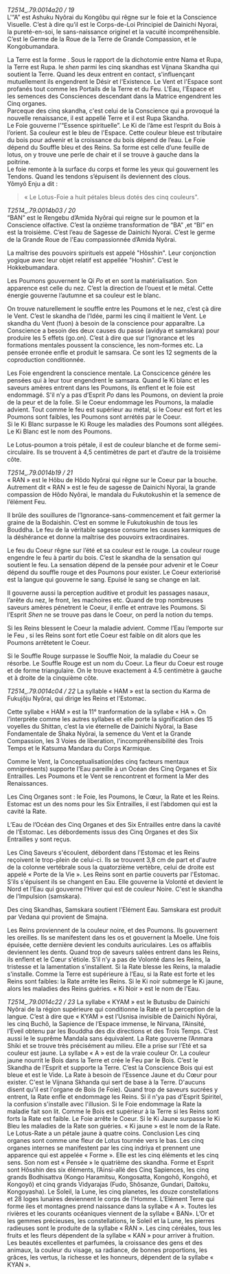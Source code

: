 *T2514_.79.0014a20 / 19*   
L'“A” est Ashuku Nyôrai du Kongôbu qui rêgne sur le foie et la Conscience Visuelle. C’est à dire qu’il est le Corps-de-Loi Principiel de Dainichi Nyorai, la  pureté-en-soi, le sans-naissance originel et la vacuité incompréhensible. C’est le Germe de la Roue de la Terre de Grande Compassion, et le Kongobumandara.

La Terre est la forme . Sous le rapport de la dichotomie entre Nama et Rupa, la Terre est Rupa. le *shen* parmi les cinq skandhas est Vijnana Skandha qui soutient la Terre. Quand les deux entrent en contact, s'influençant mutuellement ils engendrent le Désir et l'Existence. Le Vent et l'Espace sont profanés tout comme les Portails de la Terre et du Feu. L'Eau, l'Espace et les semences des Consciences descendant dans la Matrice engendrent les Cinq organes.   
Parceque des cinq skandha, c'est celui de la Conscience qui a provoqué la nouvelle renaissance, il est appellé Terre et il est Rupa Skandha.   
Le Foie gouverne l'“Essence spirituelle”. Le Ki de l’âme est l’esprit du Bois à l’orient. Sa couleur est le bleu de l'Espace. Cette couleur bleue est tributaire du bois pour advenir et la croissance du bois dépend de l’eau. Le Foie dépend du Souffle bleu et des Reins. Sa forme est celle d’une feuille de lotus, on y trouve une perle de chair et il se trouve à gauche dans la poitrine.   
Le foie remonte à la surface du corps et forme les yeux qui gouvernent les Tendons. Quand les tendons s’épuisent ils deviennent des clous.  
Yômyô Enju a dit :  
>« Le Lotus-Foie a huit pétales bleus dotés des cinq couleurs".

*T2514_.79.0014b03 / 20*   
“BAN” est le Rengebu d’Amida Nyôrai qui reigne sur le poumon et la Conscience olfactive. C’est la onzième transformation de “BA” ,et “BI” en est la troisième. C’est l’eau de Sagesse de Dainichi Nyorai. C’est le germe de la Grande Roue de l'Eau compassionnée d’Amida Nyôrai.

La maîtrise des pouvoirs spirituels est appelé "Hôsshin". Leur conjonction yogique avec leur objet relatif est appellée "Hoshin". C’est le Hokkebumandara.

Les Poumons gouvernent le Qi *Po* et en sont la matérialisation. Son apparence est celle du nez. C’est la direction de l’ouest et le métal. Cette énergie gouverne l’autumne et sa couleur est le blanc.

On trouve naturellement le souffle entre les Poumons et le nez, c’est çà dire le Vent. C’est le skandha de l’Idée, parmi les cinq il maitient le Vent. Le skandha du Vent (fuon) à besoin de la conscience pour apparaître. La Conscience a besoin des deux causes du passé (avidya et samskara) pour produire les 5 effets (go.on). C’est à dire que sur l’ignorance et les formations mentales poussent la conscience, les nom-formes etc. La pensée erronée enfle et produit le samsara. Ce sont les 12 segments de la coproduction conditionnée.

Les Foie engendrent la conscience mentale. La Conscicence génére les pensées qui à leur tour engendrent le samsara. 
Quand le Ki blanc et les saveurs amères entrent dans les Poumons, ils enflent et le foie est endommagé. S'il n’y a pas d’Esprit *Po* dans les Poumons, on devient la proie de la peur et de la folie. Si le Coeur endommage les Poumons, la maladie advient. 
Tout comme le feu est supérieur au métal, si le Coeur est fort et les Poumons sont faibles, les Poumons sont arrétés par le Coeur.   
Si le Ki Blanc surpasse le Ki Rouge les maladies des Poumons sont allégées. Le Ki Blanc est le nom des Poumons.

Le Lotus-poumon a trois pétale, il est de couleur blanche et de forme semi-circulaire. Ils se trouvent à 4,5 centimètres de part et d’autre de la troisième côte.

*T2514_.79.0014b19 / 21*   
« RAN » est le Hôbu de Hôdo Nyôrai qui rêgne sur le Coeur par la bouche. Autrement dit « RAN » est le feu de sagesse de Dainichi Nyorai, la grande compassion de Hôdo Nyôrai, le mandala du Fukutokushin et la semence de l’élément Feu. 

Il brûle des souillures de l’Ignorance-sans-commencement et fait germer la graine de la Bodaishin. C’est en somme le Fukutokushin de tous les Bouddha. Le feu de la véritable sagesse consume les causes karmiques de la déshérance et donne la maîtrise des pouvoirs extraordinaires. 

Le feu du Coeur rêgne sur l’été et sa couleur est le rouge. La couleur rouge engendre le feu à partir du bois. C’est le skandha de la sensation qui soutient le feu. La sensation dépend de la pensée pour advenir et le Coeur dépend du souffle  rouge et des Poumons pour exister. Le Coeur exteriorisé est la langue qui gouverne le sang. Epuisé le sang se change en lait. 

Il gouverne aussi la perception auditive et produit les passages nasaux, l’arête du nez, le front, les machoires etc. Quand de trop nombreuses saveurs amères pénetrent le Coeur, il enfle et entrave les Poumons. Si l’Esprit *Shen* ne se trouve pas dans le Coeur, on perd la notion du temps.

Si les Reins blessent le Coeur la maladie advient. Comme l’Eau l’emporte sur le Feu , si les Reins sont fort etle Coeur est faible on dit alors que les Poumons arrêtetent le Coeur.

Si le Souffle Rouge surpasse le Souffle Noir, la maladie du Coeur se résorbe. Le Souffle Rouge est un nom du Coeur. La fleur du Coeur est rouge et de forme triangulaire. On le trouve exactement à 4.5 centimètre à gauche et à droite de la cinquième côte.

*T2514_.79.0014c04 / 22*
La syllable « HAM » est la section du Karma de Fukujôju Nyôrai, qui dirige les Reins et l'Estomac. 

Cette syllabe « HAM » est la 11° tranformation de la syllabe « HA ». On l’interprète comme les autres syllabes et elle porte la signification des 15 voyelles du Shittan, c’est la vie éternelle de Dainichi Nyôrai, la Base Fondamentale de Shaka Nyôrai, la semence du Vent et la Grande Compassion, les 3 Voies de liberation, l'incompréhensibilité des Trois Temps et le Katsuma Mandara du Corps Karmique. 

Comme le Vent, la Conceptualisation(des cinq facteurs mentaux omniprésents) supporte l'Eau pareille à un Océan des Cinq Organes et Six Entrailles. Les Poumons et le Vent se rencontrent et forment la Mer des Renaissances. 

Les Cinq Organes sont : le Foie, les Poumons, le Cœur, la Rate et les Reins. Estomac est un des noms pour les Six Entrailles, il est l’abdomen qui est la cavité la Rate. 

L’Eau de l’Océan des Cinq Organes et des Six Entrailles entre dans la cavité de l’Estomac.  Les débordements issus des Cinq Organes et des Six Entrailles y sont reçus.

Les Cinq Saveurs s'écoulent, débordent dans l'Estomac et les Reins reçoivent le trop-plein de celui-ci. Ils se trouvent 3,8 cm de part et d'autre de la colonne vertébrale sous la quatorzième vertèbre,  celui de droite est appelé « Porte de la Vie ».
Les Reins sont en partie couverts par l'Estomac. S’ils s'épuisent ils se changent en Eau. Elle gouverne la Volonté et devient le Nord et l’Eau qui gouverne l’Hiver qui est de couleur Noire. C'est le skandha de l’Impulsion (samskara).

Des cinq Skandhas, Samskara soutient l'Elément Eau. Samskara est produit par Vedana qui provient de Smajna.

  Les Reins proviennent de la couleur noire, et des Poumons. Ils gouvernent les oreilles. Ils se manifestent dans les os et gouvernent la Moelle. Une fois épuisée, cette dernière devient les conduits auriculaires. Les os affaiblis deviennent les dents. 
Quand trop de saveurs salées entrent dans les Reins, ils enflent et  le Cœur s'étiole. S’il n’y a pas de Volonté dans les Reins, la tristesse et la lamentation s’installent. Si la Rate blesse les Reins, la maladie s'installe. Comme la Terre est supérieure à l’Eau, si la Rate est forte et les Reins sont faibles: la Rate arrête les Reins. Si le Ki noir submerge le Ki jaune, alors les maladies des Reins guéries. « Ki Noir » est le nom de l'Eau.

*T2514_.79.0014c22 / 23*
La syllabe « KYAM » est le Butusbu de Dainichi Nyôrai de la région supérieure qui conditionne la Rate et la perception de la langue. C’est à dire que « KYAM » est l’Usnisa invisible de Dainichi Nyôrai, les cinq Buchô, la Sapience de l’Espace immense, le Nirvana, l’Ainsité, l’Eveil obtenu par les Bouddha des dix directions et des Trois Temps. C’est aussi le le suprême Mandala sans équivalent. 
La Rate gouverne l’Anmara Shiki et se trouve très précisément au milieu. Elle a prise sur l’Eté et sa couleur est jaune. La syllabe « A » est de la vraie couleur Or. La couleur jaune nourrit le Bois dans la Terre et crée le Feu par le Bois. C’est le Skandha de l’Esprit et supporte la Terre. C’est la Conscience Bois qui est bleue et est le Vide. La Rate à besoin de l’Essence Jaune et du Cœur pour exister. 
C'est le Vijnana Skhanda qui sert de base à la Terre. D'aucuns disent qu'il est l'organe de Bois (le Foie).
Quand trop de saveurs sucrées y entrent, la Rate enfle et endommage les Reins. Si il n'ya pas d'Esprit Spiritel, la confusion s'installe avec l'illusion. Si le Foie endommage la Rate la maladie fait son lit.
Comme le Bois est supérieur à la Terre si les Reins sont forts la Rate est faible. Le Foie arrête le Coeur.  Si le Ki Jaune surpasse le Ki Bleu les maladies de la Rate son guéries. « Ki jaune » est le nom de la Rate.
Le Lotus-Rate a un pétale jaune à quatre coins.
Conclusion
Les cinq organes sont comme une fleur de Lotus tournée vers le bas. Les cinq organes internes se manifestent par les cinq indriya et prennent une apparence qui est appelée « Forme ». Elle est les cinq éléments et les cinq sens. Son nom est « Pensée » le quatrième des skandha.
Forme et Esprit sont Hôsshin des six éléments, l’Ainsi-allé des Cinq Sapiences, les cinq grands Bodhisattva (Kongo Haramitsu, Kongosatta, Kongohô, Kongohô, et Kongoyô) et cinq grands Vidyarajas (Fudo, Shôsanze, Gundari, Daitoku, Kongoyasha).
Le Soleil, la Lune, les cinq planetes, les douze constellations et 28 loges lunaires deviennent le corps de l'Homme.
L’Elément Terre qui forme iles et montagnes prend naissance dans la syllabe « A ». Toutes les rivières et les courants océaniques viennent de la syllabe « BAN». L’Or et les gemmes précieuses, les constellations, le Soleil et la Lune, les pierres radieuses sont le produite de la syllabe « RAN ». Les cinq céréales, tous les fruits et les fleurs dépendent de la syllabe « KAN » pour arriver à fruition. Les beautés excellentes et parfumées, la croissance des gens et des animaux, la couleur du visage, sa radiance, de bonnes proportions, les grâces, les vertus, la richesse et les honneurs, dépendent de la syllabe « KYAN ».


